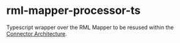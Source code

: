 # rml-mapper-processor-ts
Typescript wrapper over the RML Mapper to be resused within the [Connector Architecture](https://github.com/TREEcg/connector-architecture).
